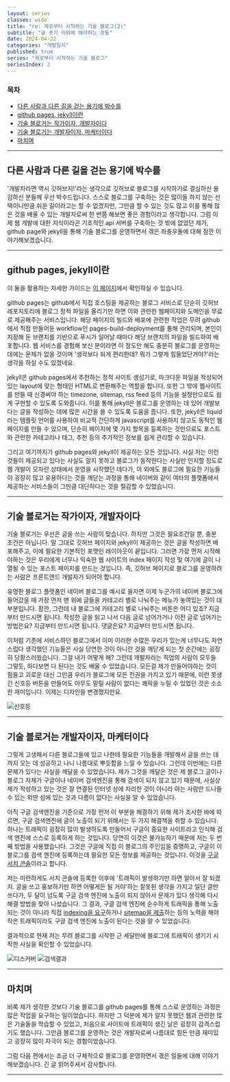 ```yaml
---
layout: series
classes: wide
title: "re: 제로부터 시작하는 기술 블로그(2)"
subtitle: "글 쓰기 이외에 해야하는 것들"
date: 2024-04-22
categories: "개발일지"
published: true
series: "제로부터 시작하는 기술 블로그"
seriesIndex: 2
---
```


### 목차

- [다른 사람과 다른 길을 걷는 용기에 박수를](#다른-사람과-다른-길을-걷는-용기에-박수를)
- [github pages, jekyll이란](#github-pages-jekyll이란)
- [기술 블로거는 작가이자, 개발자이다](#기술-블로거는-작가이자-개발자이다)
- [기술 블로거는 개발자이자, 마케터이다](#기술-블로거는-개발자이자-마케터이다)
- [마치며](#마치며)

---

## 다른 사람과 다른 길을 걷는 용기에 박수를

'개발자라면 역시 깃허브지!'라는 생각으로 깃허브로 블로그를 시작하기로 결심하신 용감하신 분들께 우선 박수드립니다. 스스로 블로그를 구축하는 것은 많이들 하지 않는 선택이니만큼 쉬운 길이라고는 할 수 없겠지만, 그만큼 할 수 있는 것도 많고 이를 통해 많은 것을 배울 수 있는 개발자로써 한 번쯤 해보면 좋은 경험이라고 생각합니다. 그럼 이제 웹 개발에 대한 지식이라곤 기초적인 api 서버를 구축하는 것 밖에 없었던 제가, github page와 jekyll을 통해 기술 블로그를 운영하면서 겪은 좌충우돌에 대해 잠깐 이야기해보겠습니다.

---

## github pages, jekyll이란

이 둘을 활용하는 자세한 가이드는 [이 페이지](https://pages.github.com/)에서 확인하실 수 있습니다.

github pages는 github에서 직접 호스팅을 제공하는 블로그 서비스로 단순히 깃허브 레포지토리에 블로그 정적 파일을 올리기만 하면 이와 관련한 웹페이지와 도메인을 무료로 제공해주는 서비스입니다. 해당 페이지의 빌드와 배포에 관련한 작업은 무려 github에서 직접 만들어둔 workflow인 pages-build-deployment를 통해 관리되며, 본인이 지정해 둔 브랜치를 기반으로 푸시가 일어날 때마다 해당 브랜치의 파일을 빌드하여 배포합니다. 웹 서비스를 경험해 보신 분이라면 이 정도만 해도 충분히 블로그를 운영하는 데에는 문제가 없을 것이며 '생각보다 되게 편리한데? 뭐가 그렇게 힘들었단거야?'라는 생각을 하실 수도 있겠네요.

jekyll은 github pages에서 추천하는 정적 사이트 생성기로, 마크다운 파일을 작성되어 있는 layout에 맞는 형태인 HTML로 변환해주는 역할을 합니다. 또한 그 밖에 웹사이트를 만들 때 신경써야 하는 timezone, sitemap, rss feed 등의 기능을 설정만으로도 쉽게 구현할 수 있도록 도와줍니다. 이를 통해 jekyll은 블로그를 운영하는 데 있어 개발보다는 글을 작성하는 데에 많은 시간을 쓸 수 있도록 도움을 줍니다. 또한, jekyll은 liquid라는 템플릿 언어를 사용하여 비교적 간단하게 javascript를 사용하지 않고도 동적인 웹페이지를 만들 수 있으며, 단순히 페이지에 몇 가지 항목을 등록하는 것만으로도 포스트와 관련한 카테고리나 태그, 추천 등의 추가적인 정보를 쉽게 관리할 수 있습니다.

그리고 여기까지가 github pages와 jekyll이 제공하는 모든 것입니다. 사실 저는 이런 것들이 제공되고 있다는 사실도 알지 못하고 블로그가 동작한다는 사실만 인지할 정도로 웹 개발이 모자란 상태에서 운영을 시작했던 데다가, 이 외에도 블로그에 필요한 기능들이 굉장히 많고 유용하다는 것을 깨닫는 과정을 통해 네이버와 같이 여타의 플랫폼에서 제공하는 서비스들이 그만큼 대단하다는 것을 절감할 수 있었습니다.

---

## 기술 블로거는 작가이자, 개발자이다

기술 블로거는 우선은 글을 쓰는 사람이 맞습니다. 하지만 그것은 필요조건일 뿐, 충분 조건은 아닙니다. 말 그대로 깃허브 페이지와 jekyll이 제공하는 것은 글을 작성하면 배포해주고, 이에 필요한 기본적인 포맷인 레이아웃이 끝입니다. 그러면 가장 먼저 시작해야하는 것은 우리에게 너무나 익숙한 웹 사이트의 index 페이지 작성 및 여기에 글이 나열될 수 있는 포스트 페이지를 만드는 것입니다. 즉, 깃허브 페이지로 블로그를 운영하려는 사람은 프론트엔드 개발자가 되어야 합니다.

유명한 블로그 플랫폼인 네이버 블로그를 예시로 들자면 이제 누군가의 네이버 블로그에 들어갔을 때 가장 먼저 맨 위에 글들을 카테고리 별로 나눠주는 메뉴가 놓여있는 것이 대부분입니다. 잠깐, 그런데 내 블로그에 카테고리 별로 나눠주는 버튼은 어디 있죠? 지금부터 만드시면 됩니다. 작성한 글을 읽고 나서 다음 글로 넘어가거나 이전 글로 넘어가는 방법은요? 지금부터 만드시면 됩니다. 댓글은요? 지금부터 만드시면 됩니다.

이처럼 기존에 서비스하던 블로그에서 이미 이러한 수많은 우리가 있는게 너무나도 자연스럽다 생각했던 기능들은 사실 당연한 것이 아니란 것을 깨닫게 되는 첫 순간에는 굉장히 당황스러웠습니다. 그걸 내가 어떻게 해? 그런데 개발자라는 직업의 사람이 모두들 그렇듯, 하다보면 다 된다는 것도 배울 수 있었습니다. 모든걸 제가 만들어야하는 것이 힘들고 괴로운 대신 그만큼 우리가 블로그에 모든 전권을 가지고 있기 때문에, 이런 못생긴 신호등 버튼을 만들어도 아무도 말릴 사람이 없다는 쾌락을 누릴 수 있었던 것은 소소한 재미입니다. 이제는 디자인을 변경했지만요.

![신호등](/images/re%20제로부터%20시작하는%20블로그/신호등.png)

---

## 기술 블로거는 개발자이자, 마케터이다

그렇게 고생해서 다른 블로그들에 있고 나한테 필요한 기능들을 개발해서 글을 쓰는 데까지 오는 데 성공하고 나니 나름대로 뿌듯함을 느낄 수 있습니다. 그런데 이번에는 다른 문제가 있다는 사실을 깨달을 수 있었습니다. 제가 그것을 깨달은 것은 제 블로그 글이나 블로그 자체가  구글이나 네이버 검색엔진을 통해 검색이 되지 않고 있기 때문에, 사실상 제가 작성하고 있는 것은 잘 연결된 인터넷 상에 자리한 것이 아니라 아는 사람만 드나들 수 있는 외딴 섬에 있는 것과 다름이 없다는 사실을 알 수 있었습니다.

아직 구글 검색엔진을 기준으로 가장 먼저 이 부분을 해결하기 위해 제가 조사한 바에 따르면, 구글 검색엔진에 글이 노출이 되기 위해서는 두 가지 해결책을 취할 수 있습니다. 하나는 트래픽이 굉장히 많이 발생하도록 만들어서 구글이 중요한 사이트라고 인식해 검색 엔진에 스스로 등록하게 하는 것입니다. 당연히 이것은 불가능하기 때문에 저는 두 번째 방법을 사용했습니다. 그것은 구글에 직접 이 블로그의 주인임을 증명하고, 구글이 이 블로그를 검색 엔진에 등록하는데 필요한 모든 정보를 제공하는 것입니다. 이것을 [구글 서치 콘솔](https://search.google.com/search-console/about)이라고 합니다.

저는 미련하게도 서치 콘솔에 등록한 이후에 '트래픽이 발생하기만 하면 알아서 잘 되겠지. 글을 쓰고 홍보하기만 하면 어떻게든 될 거야'하는 잘못된 생각을 가지고 일단 글만 쓰다가, 두 달이 넘도록 구글 검색 엔진에 노출이 되지 않아서 문제가 있다 생각해 다시 해결 방법을 찾아 나섰습니다. 그 결과, 구글 검색 엔진에 순수하게 트래픽을 통해 노출되는 것이 아니라 직접 [indexing을 요구](https://support.google.com/webmasters/answer/7440203?hl=ko)하거나 [sitemap을 제출](https://developers.google.com/search/docs/crawling-indexing/sitemaps/build-sitemap?hl=ko&visit_id=638493812450328388-2387940056&rd=1)하는 등의 노력을 해야 작은 트래픽이라도 구글 검색 엔진에 노출이 된다는 것을 알 수 있었습니다.

결과적으로 현재 저는 무려 블로그를 시작한 근 세달만에 블로그에 트래픽이 생기기 시작한 사실을 확인할 수 있었습니다.

![디스커버](/images/re%20제로부터%20시작하는%20블로그/디스커버.png)
![검색결과](/images/re%20제로부터%20시작하는%20블로그/검색%20결과.png)

---

## 마치며

비록 제가 생각한 것보다 기술 블로그를 github pages를 통해 스스로 운영하는 과정은 많은 작업을 요구하는 일이었습니다. 하지만 그 덕분에 제가 알지 못했던 웹과 관련한 많은 기술들을 학습할 수 있었고, 처음으로 사이트에 트래픽이 생긴 날은 굉장히 감격스럽기도 했습니다. 그만큼 블로그를 운영하는 것은 개발자로써 나름대로 힘든 만큼 재미있고 굉장히 많이 자극이 되는 경험이었습니다.

그럼 다음 편에서는 조금 더 구체적으로 블로그를 운영하면서 겪은 일들에 대해 이야기해보겠습니다. 긴 글 읽어주셔서 감사합니다.

---
